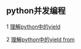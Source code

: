 ## python并发编程

1 [理解python中的yield](https://github.com/luofengmacheng/python/blob/master/concurrent/yield.md)

2 [理解python中的yield from](https://github.com/luofengmacheng/python/blob/master/concurrent/yield_from.md)